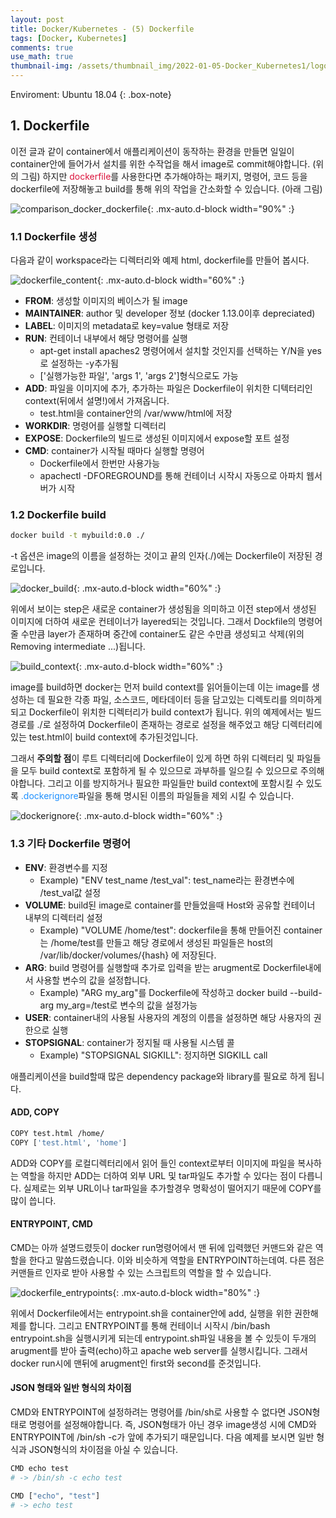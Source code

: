 ```yaml
---
layout: post
title: Docker/Kubernetes - (5) Dockerfile 
tags: [Docker, Kubernetes]
comments: true
use_math: true
thumbnail-img: /assets/thumbnail_img/2022-01-05-Docker_Kubernetes1/logo.png
---
```


Enviroment: Ubuntu 18.04 
{: .box-note}
## 1. Dockerfile
이전 글과 같이 container에서 애플리케이션이 동작하는 환경을 만들면 일일이 container안에 들어가서 설치를 위한 수작업을 해서 image로 commit해야합니다. (위의 그림) 하지만 <span style="color:Crimson">dockerfile</span>를 사용한다면 추가해야하는 패키지, 명령어, 코드 등을 dockerfile에 저장해놓고 build를 통해 위의 작업을 간소화할 수 있습니다. (아래 그림)

![comparison_docker_dockerfile](https://da2so.github.io/assets/post_img/2022-01-10-Docker_Kubernetes5/1.png){: .mx-auto.d-block width="90%" :}


### 1.1 Dockerfile 생성

다음과 같이 workspace라는 디렉터리와 예제 html, dockerfile를 만들어 봅시다.

![dockerfile_content](https://da2so.github.io/assets/post_img/2022-01-10-Docker_Kubernetes5/2.png){: .mx-auto.d-block width="60%" :}

- **FROM**: 생성할 이미지의 베이스가 될 image
- **MAINTAINER**: author 및 developer 정보 (docker 1.13.0이후 depreciated)
- **LABEL**: 이미지의 metadata로 key=value 형태로 저장
- **RUN**: 컨테이너 내부에서 해당 명령어를 실행
	- apt-get install apaches2 명령어에서 설치할 것인지를 선택하는 Y/N을 yes로 설정하는 -y추가됨
	- ['실행가능한 파일', 'args 1', 'args 2']형식으로도 가능
- **ADD**: 파일을 이미지에 추가, 추가하는 파일은 Dockerfile이 위치한 디텍터리인 context(뒤에서 설명!)에서 가져옵니다.
	- test.html을 container안의 /var/www/html에 저장
- **WORKDIR**: 명령어를 실행할 디렉터리 
- **EXPOSE**: Dockerfile의 빌드로 생성된 이미지에서 expose할 포트 설정
- **CMD**: container가 시작될 때마다 실행할 명령어
	- Dockerfile에서 한번만 사용가능
	- apachectl -DFOREGROUND를 통해 컨테이너 시작시 자동으로 아파치 웹서버가 시작




### 1.2 Dockerfile build

```bash
docker build -t mybuild:0.0 ./
```

-t 옵션은 image의 이름을 설정하는 것이고 끝의 인자(./)에는 Dockerfile이 저장된 경로입니다.

![docker_build](https://da2so.github.io/assets/post_img/2022-01-10-Docker_Kubernetes5/3.png){: .mx-auto.d-block width="60%" :}

위에서 보이는 step은 새로운 container가 생성됨을 의미하고 이전 step에서 생성된 이미지에 더하여 새로운 컨테이너가 layered되는 것입니다. 그래서 Dockfile의 명령어 줄 수만큼 layer가 존재하며 중간에 container도 같은 수만큼 생성되고 삭제(위의 Removing intermediate ...)됩니다.

![build_context](https://da2so.github.io/assets/post_img/2022-01-10-Docker_Kubernetes5/4.png){: .mx-auto.d-block width="60%" :}


image를 build하면 docker는 먼저 build context를 읽어들이는데 이는 image를 생성하는 데 필요한 각종 파일, 소스코드, 메타데이터 등을 담고있는 디렉토리를 의미하게되고
Dockerfile이 위치한 디렉터리가 build context가 됩니다. 위의 예제에서는 빌드 경로를 ./로 설정하여 Dockerfile이 존재하는 경로로 설정을 해주었고 해당 디렉터리에 있는 test.html이 build context에 추가된것입니다. 

그래서 **주의할 점**이 루트 디렉터리에 Dockerfile이 있게 하면 하위 디렉터리 및 파일들을 모두 build context로 포함하게 될 수 있으므로 과부하를 일으킬 수 있으므로 주의해야합니다. 그리고 이를 방지하거나 필요한 파일들만 build context에 포함시킬 수 있도록 <span style="color:DodgerBlue">.dockerignore</span>파일을 통해 명시된 이름의 파일들을 제외 시킬 수 있습니다. 

![dockerignore](https://da2so.github.io/assets/post_img/2022-01-10-Docker_Kubernetes5/5.png){: .mx-auto.d-block width="60%" :}






### 1.3 기타 Dockerfile 명령어

- **ENV**: 환경변수를 지정
	- Example) "ENV test_name /test_val": test_name라는 환경변수에 /test_val값 설정
- **VOLUME**: build된 image로 container를 만들었을때 Host와 공유할 컨테이너 내부의 디렉터리 설정
	- Example) "VOLUME /home/test": dockerfile을 통해 만들어진 container는 /home/test를 만들고 해당 경로에서 생성된 파일들은 host의 /var/lib/docker/volumes/{hash} 에 저장된다. 
- **ARG**: build 명령어를 실행할때 추가로 입력을 받는 arugment로 Dockerfile내에서 사용할 변수의 값을 설정합니다.
	- Example) "ARG my_arg"를 Dockerfile에 작성하고 docker build --build-arg my_arg=/test로 변수의 값을 설정가능
- **USER**: container내의 사용될 사용자의 계정의 이름을 설정하면 해당 사용자의 권한으로 실행
- **STOPSIGNAL**: container가 정지될 때 사용될 시스템 콜
	- Example) "STOPSIGNAL SIGKILL": 정지하면 SIGKILL call  

애플리케이션을 build할때 많은 dependency package와 library를 필요로 하게 됩니다. 




#### ADD, COPY

```bash
COPY test.html /home/
COPY ['test.html', 'home']
```

ADD와 COPY를 로컬디렉터리에서 읽어 들인 context로부터 이미지에 파일을 복사하는 역할을 하지만 ADD는 더하여 외부 URL 및 tar파일도 추가할 수 있다는 점이 다릅니다.
실제로는 외부 URL이나 tar파일을 추가할경우 명확성이 떨어지기 때문에 COPY를 많이 씁니다. 


#### ENTRYPOINT, CMD

CMD는 아까 설명드렸듯이 docker run명령어에서 맨 뒤에 입력했던 커맨드와 같은 역할을 한다고 말씀드렸습니다. 이와 비슷하게 역할을 ENTRYPOINT하는데여. 다른 점은 커맨들르 인자로 받아 사용할 수 있는 스크립트의 역할을 할 수 있습니다. 

![dockerfile_entrypoints](https://da2so.github.io/assets/post_img/2022-01-10-Docker_Kubernetes5/6.png){: .mx-auto.d-block width="80%" :}


위에서 Dockerfile에서는 entrypoint.sh을 container안에 add, 실행을 위한 권한해제를 합니다. 그리고 ENTRYPOINT를 통해 컨테이너 시작시 /bin/bash entrypoint.sh을 실행시키게 되는데 entrypoint.sh파일 내용을 볼 수 있듯이 두개의 arugment를 받아 출력(echo)하고 apache web server를 실행시킵니다. 그래서 docker run시에 맨뒤에 arugment인 first와 second를 준것입니다.

#### JSON 형태와 일반 형식의 차이점

CMD와 ENTRYPOINT에 설정하려는 명령어를 /bin/sh로 사용할 수 없다면 JSON형태로 명령어를 설정해야합니다. 즉, JSON형태가 아닌 경우 image생성 시에 CMD와 ENTRYPOINT에 /bin/sh -c가 앞에 추가되기 때문입니다. 다음 예제를 보시면 일반 형식과 JSON형식의 차이점을 아실 수 있습니다. 

```bash
CMD echo test
# -> /bin/sh -c echo test

CMD ["echo", "test"]
# -> echo test
```


